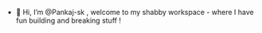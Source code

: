 - 👋 Hi, I’m @Pankaj-sk , welcome to my shabby workspace - where I have fun building and breaking stuff !

<!---
Pankaj-sk/Pankaj-sk is a ✨ special ✨ repository because its `README.md` (this file) appears on your GitHub profile.
You can click the Preview link to take a look at your changes.
--->
